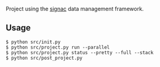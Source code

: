 Project using the [signac](https://signac.io) data management framework.

## Usage

```console
$ python src/init.py
$ python src/project.py run --parallel
$ python src/project.py status --pretty --full --stack
$ python src/post_project.py
```
